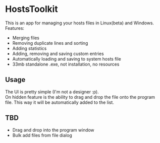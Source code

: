 # HostsToolkit
This is an app for managing your hosts files in Linux(beta) and Windows.  
Features:  
* Merging files  
* Removing duplicate lines and sorting  
* Adding statistics  
* Adding, removing and saving custom entries  
* Automatically loading and saving to system hosts file  
* 33mb standalone .exe, not installation, no resources  
## Usage  
The UI is pretty simple (I'm not a designer :p).  
On hidden feature is the ability to drag and drop the file onto the program file. 
This way it will be automatically added to the list. 
## TBD
* Drag and drop into the program window
* Bulk add files from file dialog

